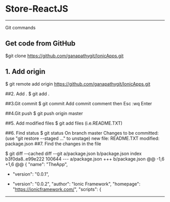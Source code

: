 # Store-ReactJS

******************************************************************************************************************************************
Git commands
## Get code from GitHub
$git clone https://github.com/ganapathygit/IonicApps.git


## 1. Add origin
$ git remote add origin https://github.com/ganapathygit/IonicApps.git

##2. Add .
$ git add .

##3.Git commit
$ git commit
 Add commit comment then Esc :wq Enter

##4.Git push
$ git push origin master

##5. Add modified files
$ git add files (i.e.README.TXT)

##6. Find status
$ git status
On branch master
Changes to be committed:
  (use "git restore --staged <file>..." to unstage)
        new file:   README.TXT
        modified:   package.json
##7. Find the changes in the file

$ git diff --cached
diff --git a/package.json b/package.json
index b3f0da8..e99e222 100644
--- a/package.json
+++ b/package.json
@@ -1,6 +1,6 @@
 {
   "name": "TheApp",
-  "version": "0.0.1",
+  "version": "0.0.2",
   "author": "Ionic Framework",
   "homepage": "https://ionicframework.com/",
   "scripts": {
******************************************************************************************************************************************